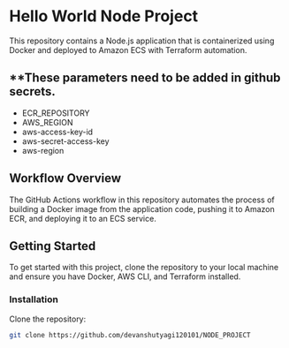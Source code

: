 # Hello World Node Project

This repository contains a Node.js application that is containerized using Docker and deployed to Amazon ECS with Terraform automation.

## **These parameters need to be added in github secrets.
- ECR_REPOSITORY
- AWS_REGION
- aws-access-key-id
- aws-secret-access-key
- aws-region

  
## Workflow Overview

The GitHub Actions workflow in this repository automates the process of building a Docker image from the application code, pushing it to Amazon ECR, and deploying it to an ECS service.

## Getting Started

To get started with this project, clone the repository to your local machine and ensure you have Docker, AWS CLI, and Terraform installed.

### Installation

Clone the repository:

```bash
git clone https://github.com/devanshutyagi120101/NODE_PROJECT


